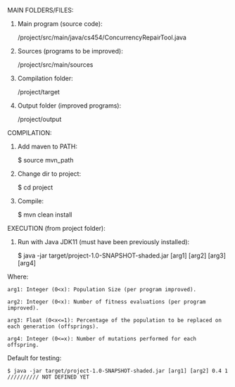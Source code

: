 MAIN FOLDERS/FILES:

1) Main program (source code):

    /project/src/main/java/cs454/ConcurrencyRepairTool.java

2) Sources (programs to be improved):

    /project/src/main/sources

3) Compilation folder:

    /project/target

4) Output folder (improved programs):

    /project/output


COMPILATION:

1) Add maven to PATH:

    $ source mvn_path

2) Change dir to project:

    $ cd project

3) Compile:

    $ mvn clean install


EXECUTION (from project folder):

1) Run with Java JDK11 (must have been previously installed):

    $ java -jar target/project-1.0-SNAPSHOT-shaded.jar [arg1] [arg2] [arg3] [arg4]

Where:

    arg1: Integer (0<x): Population Size (per program improved).

    arg2: Integer (0<x): Number of fitness evaluations (per program improved).

    arg3: Float (0<x<=1): Percentage of the population to be replaced on each generation (offsprings).

    arg4: Integer (0<=x): Number of mutations performed for each offspring.

Default for testing:

    $ java -jar target/project-1.0-SNAPSHOT-shaded.jar [arg1] [arg2] 0.4 1      ////////// NOT DEFINED YET